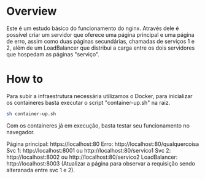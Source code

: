 # Overview
 Este é um estudo básico do funcionamento do nginx. Através dele é possível criar um servidor que oferece uma página principal e uma página de erro, assim como duas páginas secundárias, chamadas de serviços 1 e 2, além de um LoadBalancer que distribui a carga entre os dois servidores que hospedam as páginas "serviço".

 # How to

 Para subir a infraestrutura necessária utilizamos o Docker, para inicializar os containeres basta executar o script "container-up.sh" na raiz.

 ```bash
sh container-up.sh
```

Com os containeres já em execução, basta testar seu funcionamento no navegador.

Página principal: https://localhost:80
Erro: http://localhost:80/qualquercoisa
Svc 1: http://localhost:8001 ou http://localhost:80/servico1
Svc 2: http://localhost:8002 ou http://localhost:80/servico2
LoadBalancer: http://localhost:8003  (Atualizar a página para observar a requisição sendo alteranada entre svc 1 e 2).